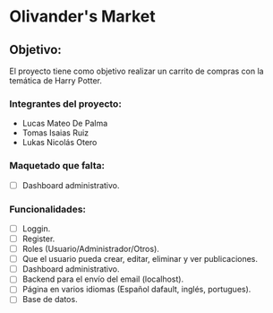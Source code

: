 # Olivander's Market

## Objetivo:
El proyecto tiene como objetivo realizar un carrito de compras con la temática de Harry Potter.

### Integrantes del proyecto:
- Lucas Mateo De Palma
- Tomas Isaias Ruiz
- Lukas Nicolás Otero

### Maquetado que falta:
- [ ] Dashboard administrativo.

### Funcionalidades:
- [ ] Loggin.
- [ ] Register.
- [ ] Roles (Usuario/Administrador/Otros).
- [ ] Que el usuario pueda crear, editar, eliminar y ver publicaciones.
- [ ] Dashboard administrativo.
- [ ] Backend para el envío del email (localhost).
- [ ] Página en varios idiomas (Español dafault, inglés, portugues).
- [ ] Base de datos.
